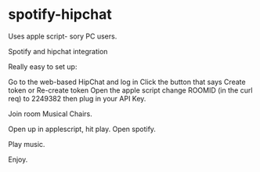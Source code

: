 spotify-hipchat
===============
Uses apple script- sory PC users.

Spotify and hipchat integration

Really easy to set up:

Go to the web-based HipChat and log in
Click the button that says Create token or Re-create token
Open the apple script change ROOMID (in the curl req) to 2249382 then plug in your API Key.

Join room Musical Chairs.

Open up in applescript, hit play. Open spotify. 

Play music.

Enjoy.

